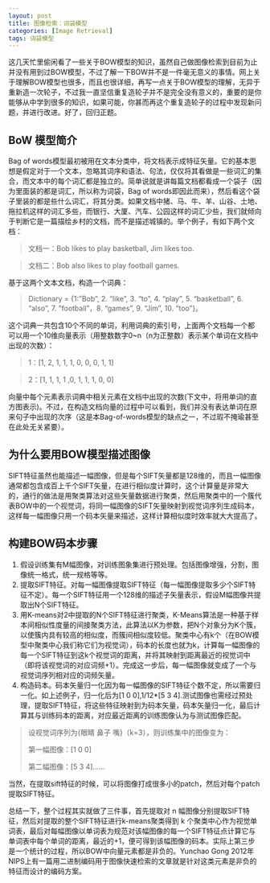 ```yaml
---
layout: post
title: 图像检索：词袋模型
categories: [Image Retrieval]
tags: 词袋模型
---
```


这几天忙里偷闲看了一些关于BOW模型的知识，虽然自己做图像检索到目前为止并没有用到过BOW模型，不过了解一下BOW并不是一件毫无意义的事情。网上关于理解BOW模型也很多，而且也很详细，再写一点关于BOW模型的理解，无异于重新造一次轮子，不过我一直坚信重复造轮子并不是完全没有意义的，重要的是你能够从中学到很多的知识，如果可能，你甚而再这个重复造轮子的过程中发现新问题，并进行改进。好了，回归正题。

## BoW 模型简介
Bag of words模型最初被用在文本分类中，将文档表示成特征矢量。它的基本思想是假定对于一个文本，忽略其词序和语法、句法，仅仅将其看做是一些词汇的集合，而文本中的每个词汇都是独立的。简单说就是讲每篇文档都看成一个袋子（因为里面装的都是词汇，所以称为词袋，Bag of words即因此而来），然后看这个袋子里装的都是些什么词汇，将其分类。如果文档中猪、马、牛、羊、山谷、土地、拖拉机这样的词汇多些，而银行、大厦、汽车、公园这样的词汇少些，我们就倾向于判断它是一篇描绘乡村的文档，而不是描述城镇的。举个例子，有如下两个文档：

>文档一：Bob likes to play basketball, Jim likes too.

>文档二：Bob also likes to play football games.

基于这两个文本文档，构造一个词典：

>Dictionary = {1:”Bob”, 2. “like”, 3. “to”, 4. “play”, 5. “basketball”, 6. “also”, 7. “football”，8. “games”, 9. “Jim”, 10. “too”}。

这个词典一共包含10个不同的单词，利用词典的索引号，上面两个文档每一个都可以用一个10维向量表示（用整数数字0~n（n为正整数）表示某个单词在文档中出现的次数）：

>1：[1, 2, 1, 1, 1, 0, 0, 0, 1, 1]

>2：[1, 1, 1, 1 ,0, 1, 1, 1, 0, 0]

向量中每个元素表示词典中相关元素在文档中出现的次数(下文中，将用单词的直方图表示)。不过，在构造文档向量的过程中可以看到，我们并没有表达单词在原来句子中出现的次序（这是本Bag-of-words模型的缺点之一，不过瑕不掩瑜甚至在此处无关紧要）。

## 为什么要用BOW模型描述图像
SIFT特征虽然也能描述一幅图像，但是每个SIFT矢量都是128维的，而且一幅图像通常都包含成百上千个SIFT矢量，在进行相似度计算时，这个计算量是非常大的，通行的做法是用聚类算法对这些矢量数据进行聚类，然后用聚类中的一个簇代表BOW中的一个视觉词，将同一幅图像的SIFT矢量映射到视觉词序列生成码本，这样每一幅图像只用一个码本矢量来描述，这样计算相似度时效率就大大提高了。

## 构建BOW码本步骤

1. 假设训练集有M幅图像，对训练图象集进行预处理。包括图像增强，分割，图像统一格式，统一规格等等。
2. 提取SIFT特征。对每一幅图像提取SIFT特征（每一幅图像提取多少个SIFT特征不定）。每一个SIFT特征用一个128维的描述子矢量表示，假设M幅图像共提取出N个SIFT特征。
3. 用K-means对2中提取的N个SIFT特征进行聚类，K-Means算法是一种基于样本间相似性度量的间接聚类方法，此算法以K为参数，把N个对象分为K个簇，以使簇内具有较高的相似度，而簇间相似度较低。聚类中心有k个（在BOW模型中聚类中心我们称它们为视觉词），码本的长度也就为k，计算每一幅图像的每一个SIFT特征到这k个视觉词的距离，并将其映射到距离最近的视觉词中（即将该视觉词的对应词频+1）。完成这一步后，每一幅图像就变成了一个与视觉词序列相对应的词频矢量。
4. 构造码本。码本矢量归一化因为每一幅图像的SIFT特征个数不定，所以需要归一化。如上述例子，归一化后为[1 0 0],1/12*[5 3 4].测试图像也需经过预处理，提取SIFT特征，将这些特征映射到为码本矢量，码本矢量归一化，最后计算其与训练码本的距离，对应最近距离的训练图像认为与测试图像匹配。
> 设视觉词序列为{眼睛 鼻子 嘴}（k=3），则训练集中的图像变为：
>
> 第一幅图像：[1 0 0]
>
> 第二幅图像：[5 3 4]......

当然，在提取sift特征的时候，可以将图像打成很多小的patch，然后对每个patch提取SIFT特征。

总结一下，整个过程其实就做了三件事，首先提取对 n 幅图像分别提取SIFT特征，然后对提取的整个SIFT特征进行k-means聚类得到 k 个聚类中心作为视觉单词表，最后对每幅图像以单词表为规范对该幅图像的每一个SIFT特征点计算它与单词表中每个单词的距离，最近的+1，便可得到该幅图像的码本。实际上第三步是一个统计的过程，所以BOW中向量元素都是非负的。Yunchao Gong 2012年NIPS上有一篇用二进制编码用于图像快速检索的文章就是针对这类元素是非负的特征而设计的编码方案。

